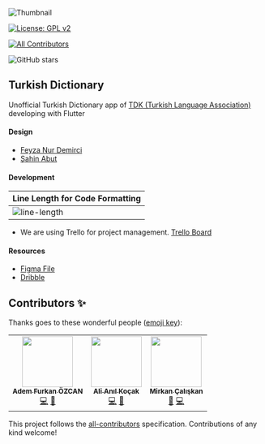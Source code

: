 ![Thumbnail](thumbnail.png)

[![License: GPL v2](https://img.shields.io/badge/License-GPL%20v2-blue.svg)](https://www.gnu.org/licenses/old-licenses/gpl-2.0.en.html)
<!-- ALL-CONTRIBUTORS-BADGE:START - Do not remove or modify this section -->
[![All Contributors](https://img.shields.io/badge/all_contributors-3-orange.svg?style=flat-square)](#contributors-)
<!-- ALL-CONTRIBUTORS-BADGE:END -->
![GitHub stars](https://img.shields.io/github/stars/flutterturkey/turkish-dictionary?style=social)

## Turkish Dictionary

Unofficial Turkish Dictionary app of [TDK (Turkish Language Association)](http://tdk.gov.tr/) developing with Flutter

#### Design

- [Feyza Nur Demirci](https://dribbble.com/feyzademirci)
- [Şahin Abut](https://dribbble.com/sahinabut)

#### Development
| Line Length for Code Formatting |
| ---      |
| ![line-length](https://user-images.githubusercontent.com/21019611/76961012-a3286600-692d-11ea-933c-1c4febff58b7.png) |  

- We are using Trello for project management. [Trello Board](https://trello.com/b/as4TZkdx/turkish-dictionary)


#### Resources

- [Figma File](https://www.figma.com/file/JqpfJNo6eEJzPpTOEi3Irt/TDK-Redesign)  
- [Dribble](https://dribbble.com/shots/10736386-Turkish-Dictionary-Application)


## Contributors ✨

Thanks goes to these wonderful people ([emoji key](https://allcontributors.org/docs/en/emoji-key)):

<!-- ALL-CONTRIBUTORS-LIST:START - Do not remove or modify this section -->
<!-- prettier-ignore-start -->
<!-- markdownlint-disable -->
<table>
  <tr>
    <td align="center"><a href="https://adem68.github.io/"><img src="https://avatars0.githubusercontent.com/u/21019611?v=4" width="100px;" alt=""/><br /><sub><b>Adem Furkan ÖZCAN</b></sub></a><br /><a href="https://github.com/flutterturkey/turkish-dictionary/commits?author=Adem68" title="Code">💻</a> <a href="#maintenance-Adem68" title="Maintenance">🚧</a></td>
    <td align="center"><a href="https://coolflutter.com"><img src="https://avatars3.githubusercontent.com/u/23120302?v=4" width="100px;" alt=""/><br /><sub><b>Ali Anıl Koçak</b></sub></a><br /><a href="https://github.com/flutterturkey/turkish-dictionary/commits?author=AliAnilKocak" title="Code">💻</a> <a href="#maintenance-AliAnilKocak" title="Maintenance">🚧</a>
    <td align="center"><a href="https://soundcloud.com/mirkancal13"><img src="https://avatars2.githubusercontent.com/u/26160059?v=4" width="100px;" alt=""/><br /><sub><b>Mirkan Çalışkan</b></sub></a><br /><a href="#maintenance-mirkancal" title="Maintenance">🚧</a> <a href="https://github.com/flutterturkey/turkish-dictionary/commits?author=mirkancal" title="Code">💻</a></td>
  </tr>
</table>

<!-- markdownlint-enable -->
<!-- prettier-ignore-end -->
<!-- ALL-CONTRIBUTORS-LIST:END -->

This project follows the [all-contributors](https://github.com/all-contributors/all-contributors) specification. Contributions of any kind welcome!
